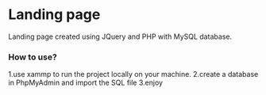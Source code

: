 # Landing page

Landing page created using JQuery and PHP with MySQL database.

### How to use?

1.use xammp to run the project locally on your machine.
2.create a database in PhpMyAdmin and import the SQL file
3.enjoy
